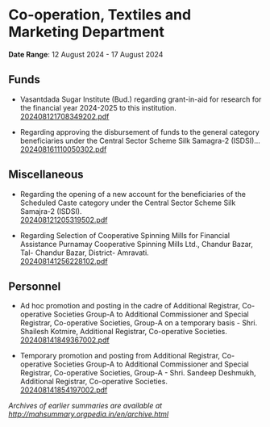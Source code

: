 # Co-operation, Textiles and Marketing Department

**Date Range**: 12 August 2024 - 17 August 2024


## Funds
- Vasantdada Sugar Institute (Bud.) regarding grant-in-aid for research for the financial year 2024-2025 to this institution.\
  [202408121708349202.pdf](https://gr.maharashtra.gov.in/Site/Upload/Government%20Resolutions/English/202408121708349202.pdf)

- Regarding approving the disbursement of funds to the general category beneficiaries under the Central Sector Scheme Silk Samagra-2 (ISDSI)...\
  [202408161110050302.pdf](https://gr.maharashtra.gov.in/Site/Upload/Government%20Resolutions/English/202408161110050302.pdf)

## Miscellaneous
- Regarding the opening of a new account for the beneficiaries of the Scheduled Caste category under the Central Sector Scheme Silk Samajra-2 (ISDSI).\
  [202408121205319502.pdf](https://gr.maharashtra.gov.in/Site/Upload/Government%20Resolutions/English/202408121205319502........pdf)

- Regarding Selection of Cooperative Spinning Mills for Financial Assistance Purnamay Cooperative Spinning Mills Ltd., Chandur Bazar, Tal- Chandur Bazar, District- Amravati.\
  [202408141256228102.pdf](https://gr.maharashtra.gov.in/Site/Upload/Government%20Resolutions/English/202408141256228102.pdf)

## Personnel
- Ad hoc promotion and posting in the cadre of Additional Registrar, Co-operative Societies Group-A to Additional Commissioner and Special Registrar, Co-operative Societies, Group-A on a temporary basis - Shri. Shailesh Kotmire, Additional Registrar, Co-operative Societies.\
  [202408141849367002.pdf](https://gr.maharashtra.gov.in/Site/Upload/Government%20Resolutions/English/202408141849367002.pdf)

- Temporary promotion and posting from Additional Registrar, Co-operative Societies Group-A to Additional Commissioner and Special Registrar, Co-operative Societies, Group-A - Shri. Sandeep Deshmukh, Additional Registrar, Co-operative Societies.\
  [202408141854197002.pdf](https://gr.maharashtra.gov.in/Site/Upload/Government%20Resolutions/English/202408141854197002.pdf)


*Archives of earlier summaries are available at http://mahsummary.orgpedia.in/en/archive.html*